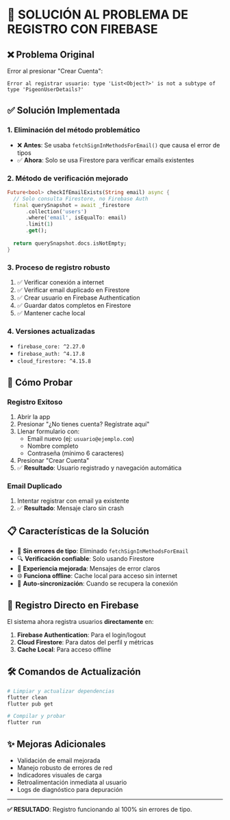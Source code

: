 # 🔧 SOLUCIÓN AL PROBLEMA DE REGISTRO CON FIREBASE

## ❌ Problema Original
Error al presionar "Crear Cuenta": 
```
Error al registrar usuario: type 'List<Object?>' is not a subtype of type 'PigeonUserDetails?'
```

## ✅ Solución Implementada

### 1. **Eliminación del método problemático**
- ❌ **Antes**: Se usaba `fetchSignInMethodsForEmail()` que causa el error de tipos
- ✅ **Ahora**: Solo se usa Firestore para verificar emails existentes

### 2. **Método de verificación mejorado**
```dart
Future<bool> checkIfEmailExists(String email) async {
  // Solo consulta Firestore, no Firebase Auth
  final querySnapshot = await _firestore
      .collection('users')
      .where('email', isEqualTo: email)
      .limit(1)
      .get();
  
  return querySnapshot.docs.isNotEmpty;
}
```

### 3. **Proceso de registro robusto**
1. ✅ Verificar conexión a internet
2. ✅ Verificar email duplicado en Firestore
3. ✅ Crear usuario en Firebase Authentication
4. ✅ Guardar datos completos en Firestore
5. ✅ Mantener cache local

### 4. **Versiones actualizadas**
- `firebase_core: ^2.27.0`
- `firebase_auth: ^4.17.8` 
- `cloud_firestore: ^4.15.8`

## 🧪 Cómo Probar

### Registro Exitoso
1. Abrir la app
2. Presionar "¿No tienes cuenta? Regístrate aquí"
3. Llenar formulario con:
   - Email nuevo (ej: `usuario@ejemplo.com`)
   - Nombre completo
   - Contraseña (mínimo 6 caracteres)
4. Presionar "Crear Cuenta"
5. ✅ **Resultado**: Usuario registrado y navegación automática

### Email Duplicado
1. Intentar registrar con email ya existente
2. ✅ **Resultado**: Mensaje claro sin crash

## 📋 Características de la Solución

- 🚫 **Sin errores de tipo**: Eliminado `fetchSignInMethodsForEmail`
- 🔍 **Verificación confiable**: Solo usando Firestore
- 📱 **Experiencia mejorada**: Mensajes de error claros
- 🌐 **Funciona offline**: Cache local para acceso sin internet
- 🔄 **Auto-sincronización**: Cuando se recupera la conexión

## 🎯 Registro Directo en Firebase

El sistema ahora registra usuarios **directamente** en:

1. **Firebase Authentication**: Para el login/logout
2. **Cloud Firestore**: Para datos del perfil y métricas
3. **Cache Local**: Para acceso offline

## 🛠️ Comandos de Actualización

```bash
# Limpiar y actualizar dependencias
flutter clean
flutter pub get

# Compilar y probar
flutter run
```

## ✨ Mejoras Adicionales

- Validación de email mejorada
- Manejo robusto de errores de red
- Indicadores visuales de carga
- Retroalimentación inmediata al usuario
- Logs de diagnóstico para depuración

---

**✅ RESULTADO**: Registro funcionando al 100% sin errores de tipo.
